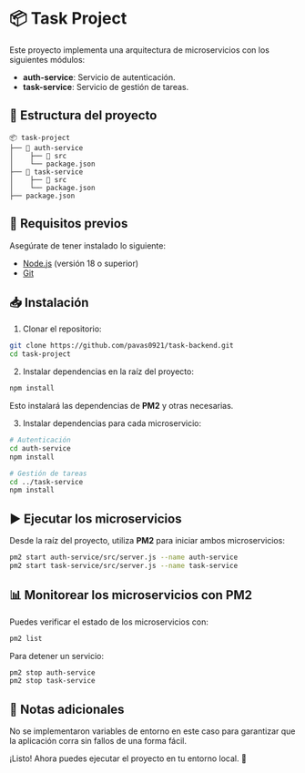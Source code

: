 # 📦 Task Project

Este proyecto implementa una arquitectura de microservicios con los siguientes módulos:

- **auth-service**: Servicio de autenticación.
- **task-service**: Servicio de gestión de tareas.

## 📁 Estructura del proyecto

```
📦 task-project
├── 📂 auth-service
│    ├── 📂 src
│    └── package.json
├── 📂 task-service
│    ├── 📂 src
│    └── package.json
├── package.json
```

## 🚀 Requisitos previos

Asegúrate de tener instalado lo siguiente:

- [Node.js](https://nodejs.org/) (versión 18 o superior)
- [Git](https://git-scm.com/)

## 📥 Instalación

1. Clonar el repositorio:

```bash
git clone https://github.com/pavas0921/task-backend.git
cd task-project
```

2. Instalar dependencias en la raíz del proyecto:

```bash
npm install
```

Esto instalará las dependencias de **PM2** y otras necesarias.

3. Instalar dependencias para cada microservicio:

```bash
# Autenticación
cd auth-service
npm install

# Gestión de tareas
cd ../task-service
npm install
```

## ▶️ Ejecutar los microservicios

Desde la raíz del proyecto, utiliza **PM2** para iniciar ambos microservicios:

```bash
pm2 start auth-service/src/server.js --name auth-service
pm2 start task-service/src/server.js --name task-service
```



## 📊 Monitorear los microservicios con PM2

Puedes verificar el estado de los microservicios con:

```bash
pm2 list
```

Para detener un servicio:

```bash
pm2 stop auth-service
pm2 stop task-service
```


## 📄 Notas adicionales

No se implementaron variables de entorno en este caso para garantizar que la aplicación corra sin fallos de una forma fácil.

¡Listo! Ahora puedes ejecutar el proyecto en tu entorno local. 🚀


